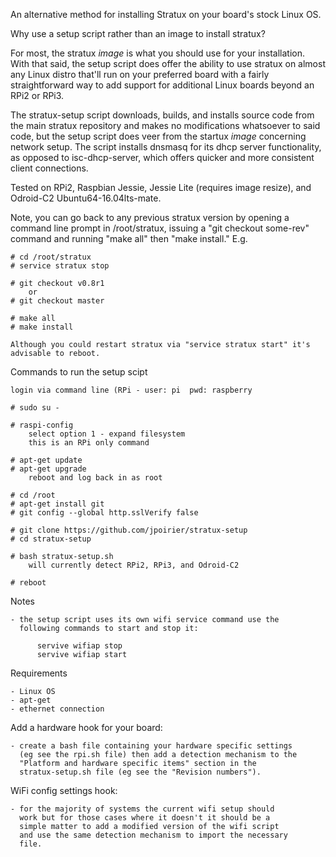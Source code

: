 An alternative method for installing Stratux on your board's stock Linux OS.

Why use a setup script rather than an image to install stratux?

For most, the stratux *image* is what you should use for your installation.
With that said, the setup script does offer the ability to use stratux on
almost any Linux distro that'll run on your preferred board with a fairly
straightforward way to add support for additional Linux boards beyond an
RPi2 or RPi3.

The stratux-setup script downloads, builds, and installs source code from the
main stratux repository and makes no modifications whatsoever to said code,
but the setup script does veer from the startux *image* concerning network
setup. The script installs dnsmasq for its dhcp server functionality, as
opposed to isc-dhcp-server, which offers quicker and more consistent
client connections.


Tested on RPi2, Raspbian Jessie, Jessie Lite (requires image resize),
and Odroid-C2 Ubuntu64-16.04lts-mate.


Note, you can go back to any previous stratux version by opening a command line
prompt in /root/stratux, issuing a "git checkout some-rev" command and running
"make all" then "make install." E.g.

    # cd /root/stratux
    # service stratux stop

    # git checkout v0.8r1
        or
    # git checkout master

    # make all
    # make install

    Although you could restart stratux via "service stratux start" it's
    advisable to reboot.

Commands to run the setup scipt

    login via command line (RPi - user: pi  pwd: raspberry

    # sudo su -

    # raspi-config
        select option 1 - expand filesystem
        this is an RPi only command

    # apt-get update
    # apt-get upgrade
        reboot and log back in as root

    # cd /root
    # apt-get install git
    # git config --global http.sslVerify false

    # git clone https://github.com/jpoirier/stratux-setup
    # cd stratux-setup

    # bash stratux-setup.sh
        will currently detect RPi2, RPi3, and Odroid-C2

    # reboot

Notes

    - the setup script uses its own wifi service command use the
      following commands to start and stop it:

          servive wifiap stop
          servive wifiap start

Requirements

    - Linux OS
    - apt-get
    - ethernet connection

Add a hardware hook for your board:

    - create a bash file containing your hardware specific settings
      (eg see the rpi.sh file) then add a detection mechanism to the
      "Platform and hardware specific items" section in the
      stratux-setup.sh file (eg see the "Revision numbers").

WiFi config settings hook:

    - for the majority of systems the current wifi setup should
      work but for those cases where it doesn't it should be a
      simple matter to add a modified version of the wifi script
      and use the same detection mechanism to import the necessary
      file.
